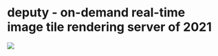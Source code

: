 # deputy - on-demand real-time image tile rendering server of 2021
[![](https://repository-images.githubusercontent.com/330068424/3ef55d80-57ef-11eb-9ae9-a48de7672e4c)](https://www.metmuseum.org/art/collection/search/756443)

